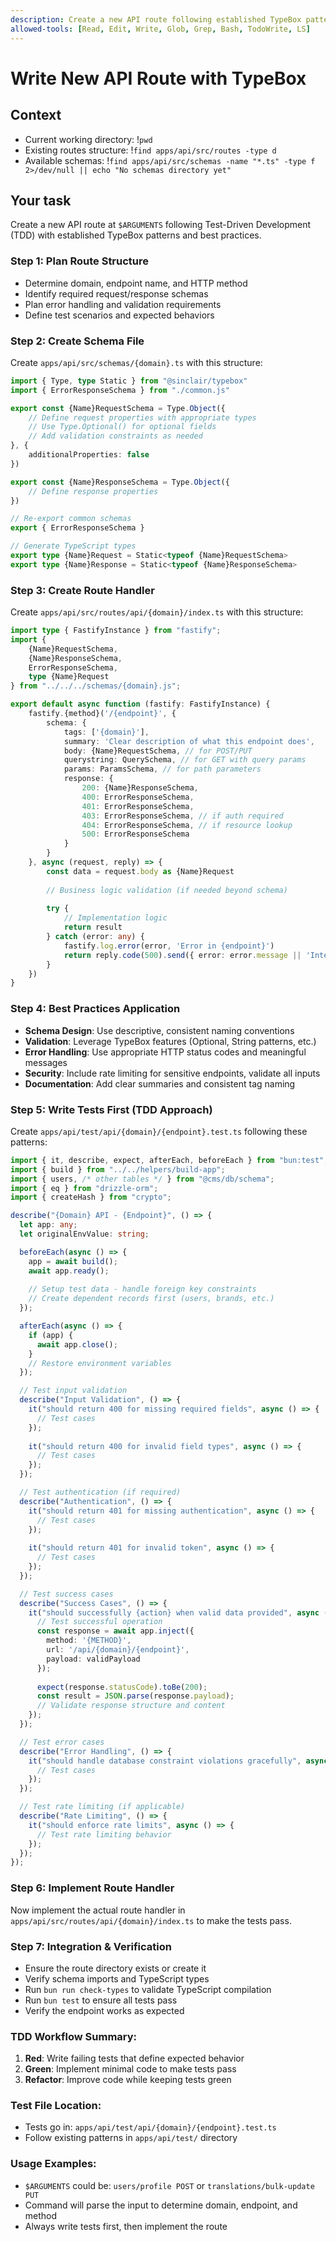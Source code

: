 ```yaml
---
description: Create a new API route following established TypeBox patterns and best practices
allowed-tools: [Read, Edit, Write, Glob, Grep, Bash, TodoWrite, LS]
---
```


# Write New API Route with TypeBox

## Context
- Current working directory: !`pwd`
- Existing routes structure: !`find apps/api/src/routes -type d`
- Available schemas: !`find apps/api/src/schemas -name "*.ts" -type f 2>/dev/null || echo "No schemas directory yet"`

## Your task
Create a new API route at `$ARGUMENTS` following Test-Driven Development (TDD) with established TypeBox patterns and best practices.

### Step 1: Plan Route Structure
- Determine domain, endpoint name, and HTTP method
- Identify required request/response schemas
- Plan error handling and validation requirements
- Define test scenarios and expected behaviors

### Step 2: Create Schema File
Create `apps/api/src/schemas/{domain}.ts` with this structure:
```typescript
import { Type, type Static } from "@sinclair/typebox"
import { ErrorResponseSchema } from "./common.js"

export const {Name}RequestSchema = Type.Object({
    // Define request properties with appropriate types
    // Use Type.Optional() for optional fields
    // Add validation constraints as needed
}, {
    additionalProperties: false
})

export const {Name}ResponseSchema = Type.Object({
    // Define response properties
})

// Re-export common schemas
export { ErrorResponseSchema }

// Generate TypeScript types
export type {Name}Request = Static<typeof {Name}RequestSchema>
export type {Name}Response = Static<typeof {Name}ResponseSchema>
```

### Step 3: Create Route Handler
Create `apps/api/src/routes/api/{domain}/index.ts` with this structure:
```typescript
import type { FastifyInstance } from "fastify";
import { 
    {Name}RequestSchema,
    {Name}ResponseSchema,
    ErrorResponseSchema,
    type {Name}Request 
} from "../../../schemas/{domain}.js";

export default async function (fastify: FastifyInstance) {
    fastify.{method}('/{endpoint}', {
        schema: {
            tags: ['{domain}'],
            summary: 'Clear description of what this endpoint does',
            body: {Name}RequestSchema, // for POST/PUT
            querystring: QuerySchema, // for GET with query params
            params: ParamsSchema, // for path parameters
            response: {
                200: {Name}ResponseSchema,
                400: ErrorResponseSchema,
                401: ErrorResponseSchema,
                403: ErrorResponseSchema, // if auth required
                404: ErrorResponseSchema, // if resource lookup
                500: ErrorResponseSchema
            }
        }
    }, async (request, reply) => {
        const data = request.body as {Name}Request
        
        // Business logic validation (if needed beyond schema)
        
        try {
            // Implementation logic
            return result
        } catch (error: any) {
            fastify.log.error(error, 'Error in {endpoint}')
            return reply.code(500).send({ error: error.message || 'Internal server error' })
        }
    })
}
```

### Step 4: Best Practices Application
- **Schema Design**: Use descriptive, consistent naming conventions
- **Validation**: Leverage TypeBox features (Optional, String patterns, etc.)
- **Error Handling**: Use appropriate HTTP status codes and meaningful messages
- **Security**: Include rate limiting for sensitive endpoints, validate all inputs
- **Documentation**: Add clear summaries and consistent tag naming

### Step 5: Write Tests First (TDD Approach)
Create `apps/api/test/api/{domain}/{endpoint}.test.ts` following these patterns:

```typescript
import { it, describe, expect, afterEach, beforeEach } from "bun:test";
import { build } from "../../helpers/build-app";
import { users, /* other tables */ } from "@cms/db/schema";
import { eq } from "drizzle-orm";
import { createHash } from "crypto";

describe("{Domain} API - {Endpoint}", () => {
  let app: any;
  let originalEnvValue: string;

  beforeEach(async () => {
    app = await build();
    await app.ready();
    
    // Setup test data - handle foreign key constraints
    // Create dependent records first (users, brands, etc.)
  });

  afterEach(async () => {
    if (app) {
      await app.close();
    }
    // Restore environment variables
  });

  // Test input validation
  describe("Input Validation", () => {
    it("should return 400 for missing required fields", async () => {
      // Test cases
    });
    
    it("should return 400 for invalid field types", async () => {
      // Test cases
    });
  });

  // Test authentication (if required)
  describe("Authentication", () => {
    it("should return 401 for missing authentication", async () => {
      // Test cases
    });
    
    it("should return 401 for invalid token", async () => {
      // Test cases
    });
  });

  // Test success cases
  describe("Success Cases", () => {
    it("should successfully {action} when valid data provided", async () => {
      // Test successful operation
      const response = await app.inject({
        method: '{METHOD}',
        url: '/api/{domain}/{endpoint}',
        payload: validPayload
      });
      
      expect(response.statusCode).toBe(200);
      const result = JSON.parse(response.payload);
      // Validate response structure and content
    });
  });

  // Test error cases
  describe("Error Handling", () => {
    it("should handle database constraint violations gracefully", async () => {
      // Test cases
    });
  });

  // Test rate limiting (if applicable)
  describe("Rate Limiting", () => {
    it("should enforce rate limits", async () => {
      // Test rate limiting behavior
    });
  });
});
```

### Step 6: Implement Route Handler
Now implement the actual route handler in `apps/api/src/routes/api/{domain}/index.ts` to make the tests pass.

### Step 7: Integration & Verification
- Ensure the route directory exists or create it
- Verify schema imports and TypeScript types
- Run `bun run check-types` to validate TypeScript compilation
- Run `bun test` to ensure all tests pass
- Verify the endpoint works as expected

### TDD Workflow Summary:
1. **Red**: Write failing tests that define expected behavior
2. **Green**: Implement minimal code to make tests pass
3. **Refactor**: Improve code while keeping tests green

### Test File Location:
- Tests go in: `apps/api/test/api/{domain}/{endpoint}.test.ts`
- Follow existing patterns in `apps/api/test/` directory

### Usage Examples:
- `$ARGUMENTS` could be: `users/profile POST` or `translations/bulk-update PUT`
- Command will parse the input to determine domain, endpoint, and method
- Always write tests first, then implement the route
